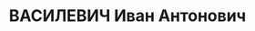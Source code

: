 ---
title: ВАСИЛЕВИЧ Иван Антонович
description: Род. в 1894 году в д. Будслав Мядельского района. В 1919 г. - зам. наркома
  продовольствия ЛитБела, а затем наркомата продовольствия УССР. В 1925 г. нарком
  внутренней торговли, в 1926 г. - нарком финансов в БССР, а с 1927 по 1930 гг.2-ой
  секретарь ЦК КП(б)Б. С 1930 г. работал в РСФСР, с 1934 заведующий Сельскохозяйственным
  отделом Дальне-Восточного краевого комитета ВКП(б). Репрессирован.
---